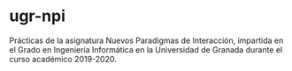 # ugr-npi
Prácticas de la asignatura Nuevos Paradigmas de Interacción, impartida en el Grado en Ingeniería Informática en la Universidad de Granada durante el curso académico 2019-2020.
